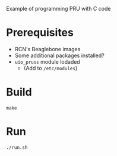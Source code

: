 Example of programming PRU with C code

# Prerequisites

- RCN's Beaglebone images
- Some additional packages installed?
- `uio_pruss` module lodaded
  - (Add to `/etc/modules`)

# Build

    make

# Run

    ./run.sh

